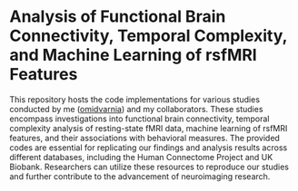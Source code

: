 # Analysis of Functional Brain Connectivity, Temporal Complexity, and Machine Learning of rsfMRI Features
This repository hosts the code implementations for various studies conducted by me ([omidvarnia](https://github.com/omidvarnia)) and my collaborators. These studies encompass investigations into functional brain connectivity, temporal complexity analysis of resting-state fMRI data, machine learning of rsfMRI features, and their associations with behavioral measures. The provided codes are essential for replicating our findings and analysis results across different databases, including the Human Connectome Project and UK Biobank. Researchers can utilize these resources to reproduce our studies and further contribute to the advancement of neuroimaging research.

